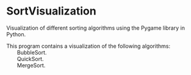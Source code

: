 # SortVisualization
Visualization of different sorting algorithms using the Pygame library in Python.</br>

This program contains a visualization of the following algorithms:</br>
  BubbleSort.</br>
  QuickSort.</br>
  MergeSort.</br>
  
